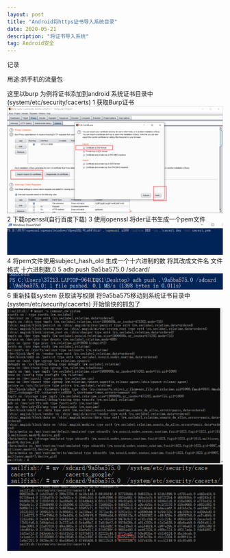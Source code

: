 ```yaml
---
layout: post
title: "Android将https证书导入系统目录"
date: 2020-05-21
description: "将证书导入系统"
tag: Android安全
---
```

记录

用途:抓手机的流量包

这里以burp 为例将证书添加到android 系统证书目录中(system/etc/security/cacerts)
1 获取Burp证书
![](/images/Android_add/1.png)
2 下载openssl(自行百度下载)
3 使用openssl 将der证书生成一个pem文件 
![](/images/Android_add/2.png)
4 将pem文件使用subject_hash_old 生成一个十六进制的数 将其改成文件名 文件格式 十六进制数.0
5 adb push 9a5ba575.0 /sdcard/
![](/images/Android_add/3.png)
6 重新挂载system 获取读写权限 将9a5ba575移动到系统证书目录中(system/etc/security/cacerts) 开始愉快的抓包了
![](/images/Android_add/4.png)
![](/images/Android_add/5.png)
![](/images/Android_add/6.png)
